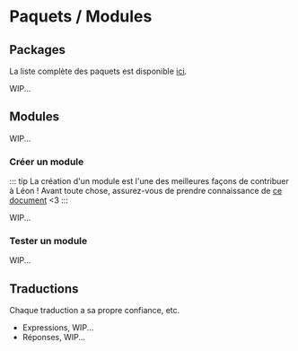 # Paquets / Modules

## Packages

La liste complète des paquets est disponible [ici](https://github.com/leon-ai/leon/tree/develop/packages).

WIP...

## Modules

WIP...

### Créer un module

::: tip
La création d'un module est l'une des meilleures façons de contribuer à Léon ! Avant toute chose, assurez-vous de prendre connaissance de [ce document](https://github.com/leon-ai/leon/blob/develop/.github/CONTRIBUTING.md) <3
:::

WIP...

### Tester un module

WIP...

## Traductions

Chaque traduction a sa propre confiance, etc.

- Expressions, WIP...
- Réponses, WIP...
